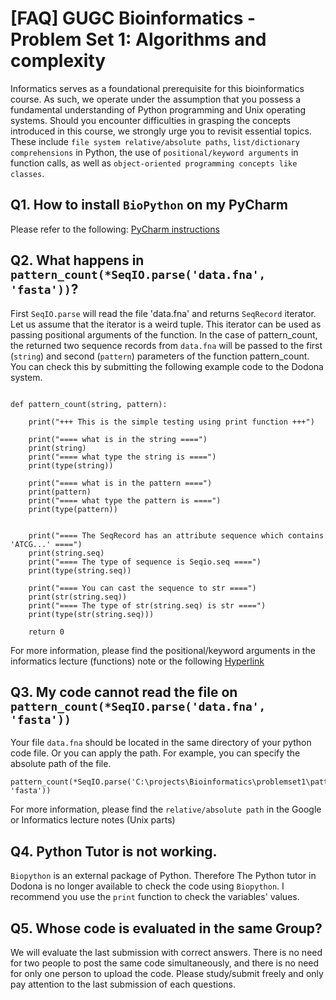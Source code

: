 # [FAQ] GUGC Bioinformatics -   Problem Set 1: Algorithms and complexity

Informatics serves as a foundational prerequisite for this bioinformatics course. As such, we operate under the assumption that you possess a fundamental understanding of Python programming and Unix operating systems. Should you encounter difficulties in grasping the concepts introduced in this course, we strongly urge you to revisit essential topics. These include `file system relative/absolute paths`, `list/dictionary comprehensions` in Python, the use of `positional/keyword arguments` in function calls, as well as `object-oriented programming concepts like classes`.


## Q1. How to install `BioPython` on my PyCharm

Please refer to the following: [PyCharm instructions](https://www.jetbrains.com/help/pycharm/installing-uninstalling-and-upgrading-packages.html#interpreter-settings)




## Q2. What happens in `pattern_count(*SeqIO.parse('data.fna', 'fasta'))`? 


First `SeqIO.parse` will read the file 'data.fna' and returns `SeqRecord` iterator. Let us assume that the iterator is a weird tuple. This iterator can be used as passing positional arguments of the function. In the case of pattern_count, the returned two sequence records from `data.fna` will be passed to the first (`string`) and second (`pattern`) parameters of the function pattern_count. You can check this by submitting the following example code to the Dodona system. 

```

def pattern_count(string, pattern):

	print("+++ This is the simple testing using print function +++")

	print("==== what is in the string ====")
	print(string)
	print("==== what type the string is ====")
	print(type(string))

	print("==== what is in the pattern ====")
	print(pattern)
	print("==== what type the pattern is ====")
	print(type(pattern))


	print("==== The SeqRecord has an attribute sequence which contains 'ATCG...' ====")
	print(string.seq)
	print("==== The type of sequence is Seqio.seq ====")
	print(type(string.seq))

	print("==== You can cast the sequence to str ====")
	print(str(string.seq))
	print("==== The type of str(string.seq) is str ====")
	print(type(str(string.seq)))

	return 0
```
For more information, please find the positional/keyword arguments in the informatics lecture (functions) note or the following [Hyperlink](https://problemsolvingwithpython.com/07-Functions-and-Modules/07.07-Positional-and-Keyword-Arguments/)


## Q3. My code cannot read the file on `pattern_count(*SeqIO.parse('data.fna', 'fasta'))`

Your file `data.fna` should be located in the same directory of your python code file. Or you can apply the path. For example, you can specify the absolute path of the file. 
```
pattern_count(*SeqIO.parse('C:\projects\Bioinformatics\problemset1\pattern_count\data.fna', 'fasta'))
```
For more information, please find the `relative/absolute path` in the Google or Informatics lecture notes (Unix parts)


## Q4. Python Tutor is not working. 

`Biopython` is an external package of Python. Therefore The Python tutor in Dodona is no longer available to check the code using `Biopython`. I recommend you use the `print` function to check the variables' values.


## Q5. Whose code is evaluated in the same Group?

We will evaluate the last submission with correct answers. There is no need for two people to post the same code simultaneously, and there is no need for only one person to upload the code. Please study/submit freely and only pay attention to the last submission of each questions.

